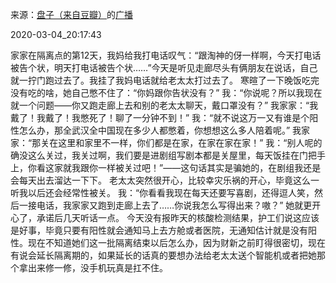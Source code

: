 来源：[盘子（来自豆瓣）](https://www.douban.com/people/zhaoxun69/)的[广播](https://www.douban.com/people/zhaoxun69/status/2849375649/)


2020-03-04_20:17:43


家家在隔离点的第12天，我妈给我打电话叹气：“跟淘神的伢一样啊，今天打电话被告个状，明天打电话被告个状……”今天是听见走廊尽头有俩朋友在说话，自己就一拧门跑过去了。我挂了我妈电话就给老太太打过去了。
寒暄了一下晚饭吃完没有吃的啥，她自己憋不住了：“你妈跟你告状没有？”
我：“你说呢？所以我现在就一个问题——你又跑走廊上去和别的老太太聊天，戴口罩没有？”
我家家：“我戴了！我戴了！我憋死了！聊了一分钟不到！”
我：“就不说这万一又有谁是个阳性怎么办，那全武汉全中国现在多少人都憋着，你想想这么多人陪着呢。”
我家家：“那关在这里和家里不一样，你们都是在家，在家在家在家！”
我：“别人呢的确没这么关过，我关过啊，我们要是进剧组写剧本都是关屋里，每天饭挂在门把手上，你看这家就我跟你一样被关过吧！”——这句话其实是骗她的，在剧组我还是会每天出去溜达一下下。
老太太突然很开心，比较幸灾乐祸的开心，毕竟这么一听我以后还会经常性被关。
我：“你看看我现在每天还要写喜剧，还得逗人笑，然后一接电话，我家家又跑到走廊上去了……你说我怎么写得出来？嗷？”
她就更开心了，承诺后几天听话一点。
今天没有报昨天的核酸检测结果，护工们说这应该是好事，毕竟只要有阳性就会通知马上去方舱或者医院，无通知估计就是没有阳性。现在不知道她们这一批隔离结束以后怎么办，因为财新之前盯得很密切，现在有说会延长隔离期的，如果延长的话真的要想办法给老太太送个智能机或者把她那个拿出来修一修，没手机玩真是扛不住。
